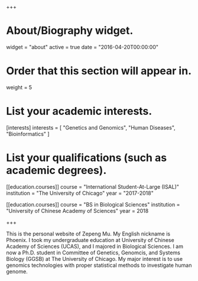 +++
# About/Biography widget.
widget = "about"
active = true
date = "2016-04-20T00:00:00"

# Order that this section will appear in.
weight = 5

# List your academic interests.
[interests]
  interests = [
    "Genetics and Genomics",
    "Human Diseases",
    "Bioinformatics"
  ]

# List your qualifications (such as academic degrees).
[[education.courses]]
  course = "International Student-At-Large (ISAL)"
  institution = "The University of Chicago"
  year = "2017-2018"

[[education.courses]]
  course = "BS in Biological Sciences"
  institution = "University of Chinese Academy of Sciences"
  year = 2018

+++

This is the personal website of Zepeng Mu. My English nickname is Phoenix. I took my undergraduate education at University of Chinese Academy of Sciences (UCAS), and I majored in Biological Sciences. I am now a Ph.D. student in Committee of Genetics, Genomcis, and Systems Biology (GGSB) at The University of Chicago. My major interest is to use genomics technologies with proper statistical methods to investigate human genome.
